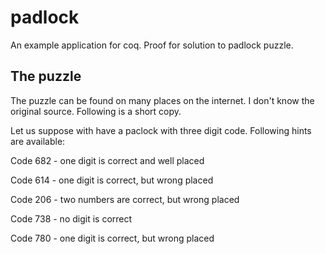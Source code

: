 # padlock
An example application for coq. Proof for solution to padlock puzzle.

## The puzzle
The puzzle can be found on many places on the internet. I don't know the original source. Following is a short copy.

Let us suppose with have a paclock with three digit code. Following hints are available:

Code 682 - one digit is correct and well placed

Code 614 - one digit is correct, but wrong placed

Code 206 - two numbers are correct, but wrong placed

Code 738 - no digit is correct

Code 780 - one digit is correct, but wrong placed
